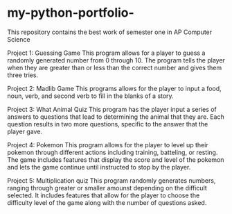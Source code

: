 # my-python-portfolio-
This repository contains the best work of semester one in AP Computer Science 

Project 1: Guessing Game
This program allows for a player to guess a randomly generated number from 0 through 10. The program tells the player when they are greater than or less than the correct number and gives them three tries. 

Project 2: Madlib Game 
This programs allows for the player to input a food, noun, verb, and second verb to fill in the blanks of a story. 

Project 3: What Animal Quiz 
This program has the player input a series of answers to questions that lead to determining the animal that they are. Each question results in two more questions, specific to the answer that the player gave. 

Project 4: Pokemon 
This program allows for the player to level up their pokemon through different actions including training, batteling, or resting. The game includes features that display the score and level of the pokemon and lets the game continue until instructed to stop by the player. 

Project 5: Multiplication quiz 
This program randomly generates numbers, ranging through greater or smaller amounst depending on the difficult selected. It includes features that allow for the player to choose the difficulty level of the game along with the number of questions asked. 
